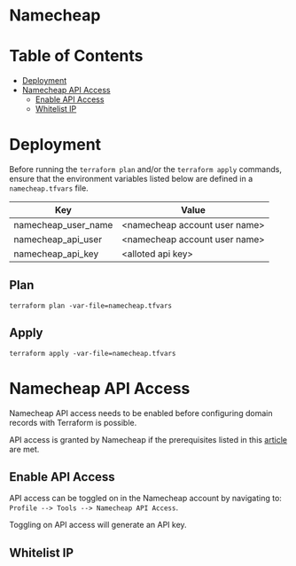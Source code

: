 # Namecheap

# Table of Contents

- [Deployment](#deployment)
- [Namecheap API Access](#namecheap-api-access)
    - [Enable API Access](#enable-api-access)
    - [Whitelist IP](#whitelist-ip)

# Deployment

Before running the `terraform plan` and/or the `terraform apply` commands, ensure that the environment variables listed below are defined in a `namecheap.tfvars` file.

| Key                 | Value                           |
|---------------------|---------------------------------|
| namecheap_user_name | \<namecheap account user name\> |
| namecheap_api_user  | \<namecheap account user name\> |
| namecheap_api_key   | \<alloted api key\>             |

## Plan

```shell
terraform plan -var-file=namecheap.tfvars
```

## Apply

```shell
terraform apply -var-file=namecheap.tfvars
```

# Namecheap API Access

Namecheap API access needs to be enabled before configuring domain records with Terraform is possible.

API access is granted by Namecheap if the prerequisites listed in this [article](https://www.namecheap.com/support/knowledgebase/article.aspx/10502/2208/namecheap-terraform-provider/) are met.

## Enable API Access

API access can be toggled on in the Namecheap account by navigating to: `Profile --> Tools --> Namecheap API Access`.

Toggling on API access will generate an API key.

## Whitelist IP
